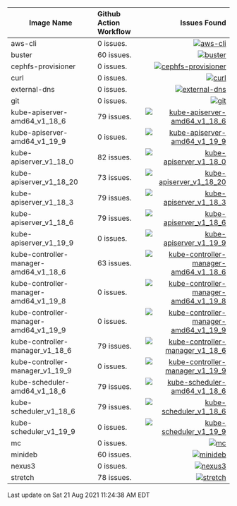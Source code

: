 
| Image Name | Github Action Workflow | Issues Found | 
|--------|:--------|--------:|
| aws-cli | 0 issues. | [![aws-cli](https://github.com/Cray-HPE/container-images/actions/workflows/aws-cli.yaml/badge.svg?branch=main)](https://github.com/Cray-HPE/container-images/actions/workflows/aws-cli.yaml) |
| buster | 60 issues. | [![buster](https://github.com/Cray-HPE/container-images/actions/workflows/buster.yaml/badge.svg?branch=main)](https://github.com/Cray-HPE/container-images/actions/workflows/buster.yaml) |
| cephfs-provisioner | 0 issues. | [![cephfs-provisioner](https://github.com/Cray-HPE/container-images/actions/workflows/cephfs-provisioner.yaml/badge.svg?branch=main)](https://github.com/Cray-HPE/container-images/actions/workflows/cephfs-provisioner.yaml) |
| curl | 0 issues. | [![curl](https://github.com/Cray-HPE/container-images/actions/workflows/curl.yaml/badge.svg?branch=main)](https://github.com/Cray-HPE/container-images/actions/workflows/curl.yaml) |
| external-dns | 0 issues. | [![external-dns](https://github.com/Cray-HPE/container-images/actions/workflows/external-dns.yaml/badge.svg?branch=main)](https://github.com/Cray-HPE/container-images/actions/workflows/external-dns.yaml) |
| git | 0 issues. | [![git](https://github.com/Cray-HPE/container-images/actions/workflows/git.yaml/badge.svg?branch=main)](https://github.com/Cray-HPE/container-images/actions/workflows/git.yaml) |
| kube-apiserver-amd64_v1_18_6 | 79 issues. | [![kube-apiserver-amd64_v1_18_6](https://github.com/Cray-HPE/container-images/actions/workflows/kube-apiserver-amd64_v1_18_6.yaml/badge.svg?branch=main)](https://github.com/Cray-HPE/container-images/actions/workflows/kube-apiserver-amd64_v1_18_6.yaml) |
| kube-apiserver-amd64_v1_19_9 | 0 issues. | [![kube-apiserver-amd64_v1_19_9](https://github.com/Cray-HPE/container-images/actions/workflows/kube-apiserver-amd64_v1_19_9.yaml/badge.svg?branch=main)](https://github.com/Cray-HPE/container-images/actions/workflows/kube-apiserver-amd64_v1_19_9.yaml) |
| kube-apiserver_v1_18_0 | 82 issues. | [![kube-apiserver_v1_18_0](https://github.com/Cray-HPE/container-images/actions/workflows/kube-apiserver_v1_18_0.yaml/badge.svg?branch=main)](https://github.com/Cray-HPE/container-images/actions/workflows/kube-apiserver_v1_18_0.yaml) |
| kube-apiserver_v1_18_20 | 73 issues. | [![kube-apiserver_v1_18_20](https://github.com/Cray-HPE/container-images/actions/workflows/kube-apiserver_v1_18_20.yaml/badge.svg?branch=main)](https://github.com/Cray-HPE/container-images/actions/workflows/kube-apiserver_v1_18_20.yaml) |
| kube-apiserver_v1_18_3 | 79 issues. | [![kube-apiserver_v1_18_3](https://github.com/Cray-HPE/container-images/actions/workflows/kube-apiserver_v1_18_3.yaml/badge.svg?branch=main)](https://github.com/Cray-HPE/container-images/actions/workflows/kube-apiserver_v1_18_3.yaml) |
| kube-apiserver_v1_18_6 | 79 issues. | [![kube-apiserver_v1_18_6](https://github.com/Cray-HPE/container-images/actions/workflows/kube-apiserver_v1_18_6.yaml/badge.svg?branch=main)](https://github.com/Cray-HPE/container-images/actions/workflows/kube-apiserver_v1_18_6.yaml) |
| kube-apiserver_v1_19_9 | 0 issues. | [![kube-apiserver_v1_19_9](https://github.com/Cray-HPE/container-images/actions/workflows/kube-apiserver_v1_19_9.yaml/badge.svg?branch=main)](https://github.com/Cray-HPE/container-images/actions/workflows/kube-apiserver_v1_19_9.yaml) |
| kube-controller-manager-amd64_v1_18_6 | 63 issues. | [![kube-controller-manager-amd64_v1_18_6](https://github.com/Cray-HPE/container-images/actions/workflows/kube-controller-manager-amd64_v1_18_6.yaml/badge.svg?branch=main)](https://github.com/Cray-HPE/container-images/actions/workflows/kube-controller-manager-amd64_v1_18_6.yaml) |
| kube-controller-manager-amd64_v1_19_8 | 0 issues. | [![kube-controller-manager-amd64_v1_19_8](https://github.com/Cray-HPE/container-images/actions/workflows/kube-controller-manager-amd64_v1_19_8.yaml/badge.svg?branch=main)](https://github.com/Cray-HPE/container-images/actions/workflows/kube-controller-manager-amd64_v1_19_8.yaml) |
| kube-controller-manager-amd64_v1_19_9 | 0 issues. | [![kube-controller-manager-amd64_v1_19_9](https://github.com/Cray-HPE/container-images/actions/workflows/kube-controller-manager-amd64_v1_19_9.yaml/badge.svg?branch=main)](https://github.com/Cray-HPE/container-images/actions/workflows/kube-controller-manager-amd64_v1_19_9.yaml) |
| kube-controller-manager_v1_18_6 | 79 issues. | [![kube-controller-manager_v1_18_6](https://github.com/Cray-HPE/container-images/actions/workflows/kube-controller-manager_v1_18_6.yaml/badge.svg?branch=main)](https://github.com/Cray-HPE/container-images/actions/workflows/kube-controller-manager_v1_18_6.yaml) |
| kube-controller-manager_v1_19_9 | 0 issues. | [![kube-controller-manager_v1_19_9](https://github.com/Cray-HPE/container-images/actions/workflows/kube-controller-manager_v1_19_9.yaml/badge.svg?branch=main)](https://github.com/Cray-HPE/container-images/actions/workflows/kube-controller-manager_v1_19_9.yaml) |
| kube-scheduler-amd64_v1_18_6 | 79 issues. | [![kube-scheduler-amd64_v1_18_6](https://github.com/Cray-HPE/container-images/actions/workflows/kube-scheduler-amd64_v1_18_6.yaml/badge.svg?branch=main)](https://github.com/Cray-HPE/container-images/actions/workflows/kube-scheduler-amd64_v1_18_6.yaml) |
| kube-scheduler_v1_18_6 | 79 issues. | [![kube-scheduler_v1_18_6](https://github.com/Cray-HPE/container-images/actions/workflows/kube-scheduler_v1_18_6.yaml/badge.svg?branch=main)](https://github.com/Cray-HPE/container-images/actions/workflows/kube-scheduler_v1_18_6.yaml) |
| kube-scheduler_v1_19_9 | 0 issues. | [![kube-scheduler_v1_19_9](https://github.com/Cray-HPE/container-images/actions/workflows/kube-scheduler_v1_19_9.yaml/badge.svg?branch=main)](https://github.com/Cray-HPE/container-images/actions/workflows/kube-scheduler_v1_19_9.yaml) |
| mc | 0 issues. | [![mc](https://github.com/Cray-HPE/container-images/actions/workflows/mc.yaml/badge.svg?branch=main)](https://github.com/Cray-HPE/container-images/actions/workflows/mc.yaml) |
| minideb | 60 issues. | [![minideb](https://github.com/Cray-HPE/container-images/actions/workflows/minideb.yaml/badge.svg?branch=main)](https://github.com/Cray-HPE/container-images/actions/workflows/minideb.yaml) |
| nexus3 | 0 issues. | [![nexus3](https://github.com/Cray-HPE/container-images/actions/workflows/nexus3.yaml/badge.svg?branch=main)](https://github.com/Cray-HPE/container-images/actions/workflows/nexus3.yaml) |
| stretch | 78 issues. | [![stretch](https://github.com/Cray-HPE/container-images/actions/workflows/stretch.yaml/badge.svg?branch=main)](https://github.com/Cray-HPE/container-images/actions/workflows/stretch.yaml) |

Last update on Sat 21 Aug 2021 11:24:38 AM EDT

